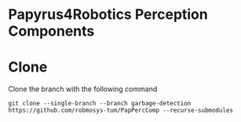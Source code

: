 # Papyrus4Robotics Perception Components

# Clone
Clone the branch with the following command
```
git clone --single-branch --branch garbage-detection https://github.com/robmosys-tum/PapPercComp --recurse-submodules
```
